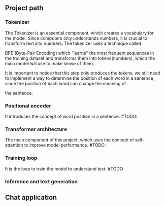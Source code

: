 ## Project path 



### Tokenizer

The Tokenizer is an essential component, which creates a vocabulary for the model. Since computers only understands numbers, it is crucial to transform text into numbers. The tokenizer uses a technique called

BPE (Byte-Pair Encoding) which "learns" the most frequent sequences in the training dataset and transforms them into tokens(numbers), which the main model will use to make sense of them.

It is important to notice that this step only produces the tokens, we still need to implement a way to determine the position of each word in a sentence, since the position of each word can change the meaning of

the sentence.



### Positional encoder 

It introduces the concept of word position in a sentence. #TODO: 



### Transformer architecture

The main component of this project, which uses the concept of self-attention to improve model performance. #TODO: 



### Training loop

It is the loop to train the model to understand text. #TODO





### Inference and text generation





## Chat application
